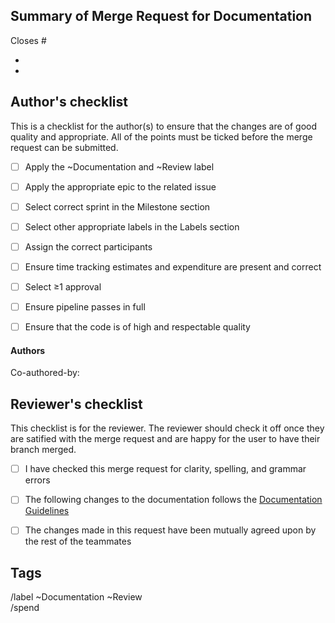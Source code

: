 ## Summary of Merge Request for Documentation
<!-- What does this do to your issue? i.e. Fixes / Completes -->Closes #<!-- issue number. Make sure there is no space between the '#' and issue number-->
<!-- BRIEFLY describe what this MR is about. Bullet points are okay -->
- 
-  

## Author's checklist 
This is a checklist for the author(s) to ensure that the changes are of good quality and appropriate. All of the points must be ticked before the merge request can be submitted.
- [ ] Apply the ~Documentation and ~Review label
- [ ] Apply the appropriate epic to the related issue
- [ ] Select correct sprint in the Milestone section
- [ ] Select other appropriate labels in the Labels section
- [ ] Assign the correct participants
- [ ] Ensure time tracking estimates and expenditure are present and correct
- [ ] Select ≥1 approval
- [ ] Ensure pipeline passes in full
- [ ] Ensure that the code is of high and respectable quality 


<!--Do not add the ~"feature", ~"frontend", ~"backend", ~"bug", or ~"database" labels if you are only updating documentation. These labels will cause the MR to be added to code verification QA issues.-->

#### Authors
<!-- If you do not have any co-authors, change 'Co-author' to 'Author' and put in your details. Otherwise keep the names and tags of your coauthors and delete all the comments-->
Co-authored-by: <!-- Author's full name followed by a space and their corresponding username tag-->
<!-- Please keep the name of your co-author: Alexander Pace, Georgia Strongman, Jacqui Dong, Justina Koh, Max McMurray, Michael Behan-->
<!-- Please keep the tag of your co-author: @pacealex @stronggeor @dongjacq @kohjust @stronggeor @behanmich -->

## Reviewer's checklist
 This checklist is for the reviewer. The reviewer should check it off once they are satified with the merge request and are happy for the user to have their branch merged. 
* [ ] I have checked this merge request for clarity, spelling, and grammar errors
* [ ] The following changes to the documentation follows the [Documentation Guidelines](LINK)
* [ ] The changes made in this request have been mutually agreed upon by the rest of the teammates


## __Tags__
<!-- Please fill in this section accordingly. Make sure that you copy and paste this section into the comments section below in the issue template -->

/label ~Documentation ~Review <br>
/spend <!--Put in the time spent --> <br>

